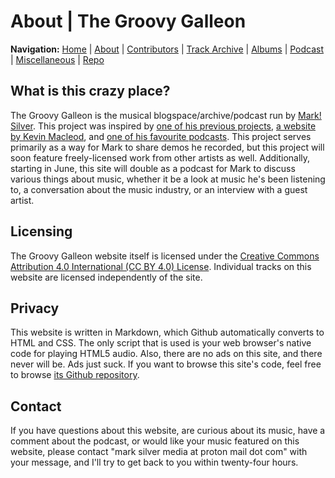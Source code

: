 # About | The Groovy Galleon

**Navigation:** [Home](index) \| [About](about) \| [Contributors](members) \| [Track Archive](tunes) \| [Albums](albums) \| [Podcast](podcast) \| [Miscellaneous](misc) \| [Repo](https://github.com/MarkSilverMedia/groovygalleon)

## What is this crazy place?

The Groovy Galleon is the musical blogspace/archive/podcast run by [Mark! Silver](https://marksilvermedia.github.io). This project was inspired by [one of his previous projects](http://emawm.tk), [a website by Kevin Macleod](http://freepd.com/), and [one of his favourite podcasts](https://www.youtube.com/playlist?list=PLgkr4-AWobWFUEG70HQa-IRls2NGMhtp4). This project serves primarily as a way for Mark to share demos he recorded, but this project will soon feature freely-licensed work from other artists as well. Additionally, starting in June, this site will double as a podcast for Mark to discuss various things about music, whether it be a look at music he's been listening to, a conversation about the music industry, or an interview with a guest artist.

## Licensing

The Groovy Galleon website itself is licensed under the [Creative Commons Attribution 4.0 International (CC BY 4.0) License](https://creativecommons.org/licenses/by/4.0/). Individual tracks on this website are licensed independently of the site.

## Privacy

This website is written in Markdown, which Github automatically converts to HTML and CSS. The only script that is used is your web browser's native code for playing HTML5 audio. Also, there are no ads on this site, and there never will be. Ads just suck. If you want to browse this site's code, feel free to browse [its Github repository](https://github.com/MarkSilverMedia/groovygalleon).

## Contact

If you have questions about this website, are curious about its music, have a comment about the podcast, or would like your music featured on this website, please contact "mark silver media at proton mail dot com" with your message, and I'll try to get back to you within twenty-four hours.
